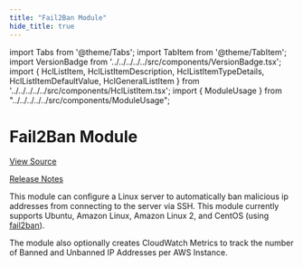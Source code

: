 ```yaml
---
title: "Fail2Ban Module"
hide_title: true
---
```


import Tabs from '@theme/Tabs';
import TabItem from '@theme/TabItem';
import VersionBadge from '../../../../../src/components/VersionBadge.tsx';
import { HclListItem, HclListItemDescription, HclListItemTypeDetails, HclListItemDefaultValue, HclGeneralListItem } from '../../../../../src/components/HclListItem.tsx';
import { ModuleUsage } from "../../../../../src/components/ModuleUsage";

<VersionBadge repoTitle="Security Modules" version="0.69.0" lastModifiedVersion="0.65.9"/>

# Fail2Ban Module

<a href="https://github.com/gruntwork-io/terraform-aws-security/tree/v0.69.0/modules/fail2ban" className="link-button" title="View the source code for this module in GitHub.">View Source</a>

<a href="https://github.com/gruntwork-io/terraform-aws-security/releases/tag/v0.65.9" className="link-button" title="Release notes for only versions which impacted this module.">Release Notes</a>

This module can configure a Linux server to automatically ban malicious ip addresses from connecting to the server
via SSH. This module currently supports Ubuntu, Amazon Linux, Amazon Linux 2, and CentOS (using
[fail2ban](https://www.fail2ban.org)).

The module also optionally creates CloudWatch Metrics to track the number of Banned and Unbanned IP Addresses per AWS
Instance.


<!-- ##DOCS-SOURCER-START
{
  "originalSources": [
    "https://github.com/gruntwork-io/terraform-aws-security/tree/v0.69.0/modules/fail2ban/readme.md",
    "https://github.com/gruntwork-io/terraform-aws-security/tree/v0.69.0/modules/fail2ban/variables.tf",
    "https://github.com/gruntwork-io/terraform-aws-security/tree/v0.69.0/modules/fail2ban/outputs.tf"
  ],
  "sourcePlugin": "module-catalog-api",
  "hash": "d1041bf6e34495510b2d98fa0bddee83"
}
##DOCS-SOURCER-END -->
